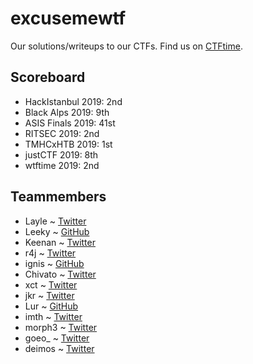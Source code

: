 # excusemewtf

Our solutions/writeups to our CTFs. Find us on [CTFtime](https://ctftime.org/team/104977).

## Scoreboard

* HackIstanbul 2019: 2nd
* Black Alps 2019: 9th
* ASIS Finals 2019: 41st
* RITSEC 2019: 2nd
* TMHCxHTB 2019: 1st
* justCTF 2019: 8th
* wtftime 2019: 2nd

## Teammembers
* Layle ~ [Twitter](https://twitter.com/ioncodes)
* Leeky ~ [GitHub](https://github.com/Pusty)
* Keenan ~ [Twitter](https://twitter.com/Keenan7310)
* r4j ~ [Twitter](https://twitter.com/r4j0x00)
* ignis ~ [GitHub](https://github.com/FlameOfIgnis)
* Chivato ~ [Twitter](https://twitter.com/SecGus)
* xct ~ [Twitter](https://twitter.com/xct_de)
* jkr ~ [Twitter](https://twitter.com/ATeamJKR)
* Lur ~ [GitHub](https://github.com/lurr)
* imth ~ [Twitter](https://twitter.com/imthoe)
* morph3 ~ [Twitter](https://twitter.com/melihkaanyldz)
* goeo_ ~ [Twitter](https://twitter.com/goeo_)
* deimos ~ [Twitter](https://twitter.com/deimos15981503)
